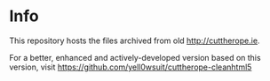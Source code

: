 # Info

This repository hosts the files archived from old http://cuttherope.ie.

For a better, enhanced and actively-developed version based on this version, visit https://github.com/yell0wsuit/cuttherope-cleanhtml5
